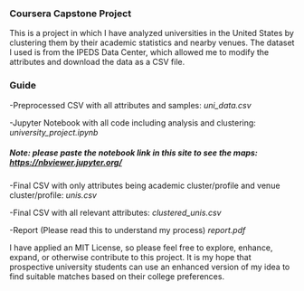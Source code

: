 ### Coursera Capstone Project
This is a project in which I have analyzed universities in the United States by clustering them by their academic statistics and nearby venues. The dataset I used is from the IPEDS Data Center, which allowed me to modify the attributes and download the data as a CSV file.

### Guide
-Preprocessed CSV with all attributes and samples: <i>uni_data.csv</i>

-Jupyter Notebook with all code including analysis and clustering: <i>university_project.ipynb</i>
##### Note: please paste the notebook link in this site to see the maps: https://nbviewer.jupyter.org/

-Final CSV with only attributes being academic cluster/profile and venue cluster/profile: <i>unis.csv</i>

-Final CSV with all relevant attributes: <i>clustered_unis.csv</i>

-Report (Please read this to understand my process) <i>report.pdf</i>


I have applied an MIT License, so please feel free to explore, enhance, expand, or otherwise contribute to this project. It is my hope that prospective university students can use an enhanced version of my idea to find suitable matches based on their college preferences.
